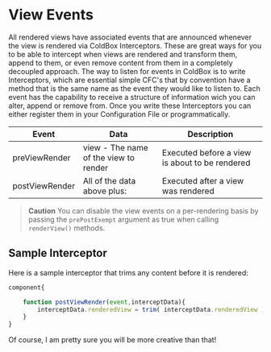 # View Events

All rendered views have associated events that are announced whenever the view is rendered via ColdBox Interceptors. These are great ways for you to be able to intercept when views are rendered and transform them, append to them, or even remove content from them in a completely decoupled approach. The way to listen for events in ColdBox is to write Interceptors, which are essential simple CFC's that by convention have a method that is the same name as the event they would like to listen to. Each event has the capability to receive a structure of information wich you can alter, append or remove from. Once you write these Interceptors you can either register them in your Configuration File or programmatically.

| Event | Data | Description |
| --- | --- | --- |
| preViewRender | view - The name of the view to render | Executed before a view is about to be rendered |
| postViewRender | All of the data above plus: | Executed after a view was rendered |

> **Caution** You can disable the view events on a per-rendering basis by passing the `prePostExempt` argument as true when calling `renderView()` methods.

## Sample Interceptor

Here is a sample interceptor that trims any content before it is rendered:

```javascript
component{

    function postViewRender(event,interceptData){
        interceptData.renderedView = trim( interceptData.renderedView );
    }
}
```

Of course, I am pretty sure you will be more creative than that!

